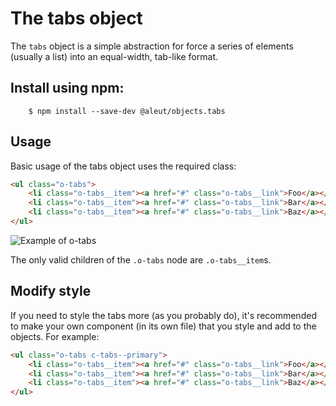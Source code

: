 # The tabs object

The `tabs` object is a simple abstraction for force a series of elements
(usually a list) into an equal-width, tab-like format.

## Install using npm:

```ssh
    $ npm install --save-dev @aleut/objects.tabs
```

## Usage

Basic usage of the tabs object uses the required class:

```html
<ul class="o-tabs">
	<li class="o-tabs__item"><a href="#" class="o-tabs__link">Foo</a></li>
	<li class="o-tabs__item"><a href="#" class="o-tabs__link">Bar</a></li>
	<li class="o-tabs__item"><a href="#" class="o-tabs__link">Baz</a></li>
</ul>

```

![Example of o-tabs](https://github.com/aleutcss/Aleut/tree/gh-pages/public/img/o-tabs.png)

The only valid children of the `.o-tabs` node are `.o-tabs__item`s.


## Modify style
If you need to style the tabs more (as you probably do), it's recommended to make your own component (in its own file) that you style and add to the objects.
For example:

```html
<ul class="o-tabs c-tabs--primary">
	<li class="o-tabs__item"><a href="#" class="o-tabs__link">Foo</a></li>
	<li class="o-tabs__item"><a href="#" class="o-tabs__link">Bar</a></li>
	<li class="o-tabs__item"><a href="#" class="o-tabs__link">Baz</a></li>
</ul>
```
